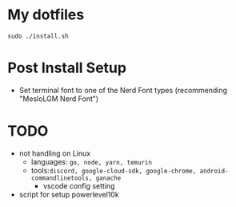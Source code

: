 # My dotfiles

```
sudo ./install.sh
```

# Post Install Setup 
- Set terminal font to one of the Nerd Font types (recommending "MesloLGM Nerd Font")

# TODO
- not handling on Linux
    - languages: `go, node, yarn, temurin`
    - tools:`discord, google-cloud-sdk, google-chrome, android-commandlinetools, ganache`
        - vscode config setting
- script for setup powerlevel10k